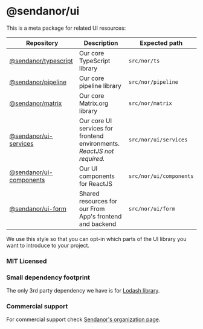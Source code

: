 # @sendanor/ui

This is a meta package for related UI resources:

| Repository                                                           | Description                                                             | Expected path           |
| -------------------------------------------------------------------- | ----------------------------------------------------------------------- | ----------------------- |
| [@sendanor/typescript](https://github.com/sendanor/typescript)       | Our core TypeScript library                                             | `src/nor/ts`            |
| [@sendanor/pipeline](https://github.com/sendanor/pipeline)           | Our core pipeline library                                               | `src/nor/pipeline`      |
| [@sendanor/matrix](https://github.com/sendanor/matrix)               | Our core Matrix.org library                                             | `src/nor/matrix`        |
| [@sendanor/ui-services](https://github.com/sendanor/ui-services)     | Our core UI services for frontend environments. *ReactJS not required.* | `src/nor/ui/services`   |
| [@sendanor/ui-components](https://github.com/sendanor/ui-components) | Our UI components for ReactJS                                           | `src/nor/ui/components` |
| [@sendanor/ui-form](https://github.com/sendanor/ui-form)             | Shared resources for our From App's frontend and backend                | `src/nor/ui/form`       |

We use this style so that you can opt-in which parts of the UI library you want to introduce to your project.

### MIT Licensed

### Small dependency footprint

The only 3rd party dependency we have is for [Lodash library](https://lodash.com/).

### Commercial support

For commercial support check [Sendanor's organization page](https://github.com/sendanor).
